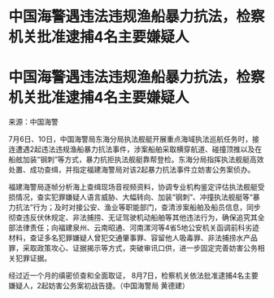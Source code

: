# 中国海警遇违法违规渔船暴力抗法，检察机关批准逮捕4名主要嫌疑人

# 中国海警遇违法违规渔船暴力抗法，检察机关批准逮捕4名主要嫌疑人

来源：中国海警

7月6日、10日，中国海警局东海分局执法舰艇开展重点海域执法巡航任务时，接连遭遇2起违法违规渔船暴力抗法事件，涉案船舶采取横穿航道、碰撞顶推以及在船舷加装“钢刺”等方式，暴力抗拒执法舰艇靠帮登检。东海分局指挥执法舰艇高效处置、成功查缉，并指定福建海警局对该2起暴力抗法事件立妨害公务案侦办。

福建海警局逐帧分析海上查缉现场音视频资料，协调专业机构鉴定评估执法舰艇受损情况，查实犯罪嫌疑人语言威胁、大幅转向、加装“钢刺”、冲撞执法舰艇等“暴力抗法”行为；及时对接公安、渔业等职能部门，查清涉案船舶及船员信息，同步彻查违反伏休规定、非法捕捞、无证驾驶机动船舶等其他违法行为，确保追究其全部法律责任；向福建泉州、云南昭通、河南漯河等4省5地公安机关函调前科劣迹材料，查证多名犯罪嫌疑人曾犯交通肇事罪、容留他人吸毒罪、非法捕捞水产品罪，采取政策攻心、证据揭示等方式，突破审讯口供，进一步固定完善妨害公务相关犯罪证据。

经过近一个月的缜密侦查和全面取证， 8月7日，检察机关依法批准逮捕4名主要嫌疑人，2起妨害公务案初战告捷。（中国海警局 黄德建）

